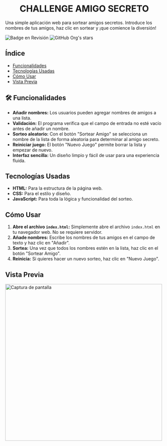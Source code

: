<h1 align=" center"> CHALLENGE AMIGO SECRETO </h1> 

Una simple aplicación web para sortear amigos secretos. Introduce los nombres de tus amigos, haz clic en sortear y ¡que comience la diversión!

![Badge en Revisión](https://img.shields.io/badge/STATUS-EN%20DESAROLLO-green)
![GitHub Org's stars](https://img.shields.io/github/stars/camilafernanda?style=social)

## Índice
- [Funcionalidades](#funcionalidades)
- [Tecnologías Usadas](#tecnologías-usadas)
- [Cómo Usar](#cómo-usar)
- [Vista Previa](#vista-previa)

## 🛠️ Funcionalidades
- **Añadir nombres:** Los usuarios pueden agregar nombres de amigos a una lista.
- **Validación:** El programa verifica que el campo de entrada no esté vacío antes de añadir un nombre.
- **Sorteo aleatorio:** Con el botón "Sortear Amigo" se selecciona un nombre de la lista de forma aleatoria para determinar al amigo secreto.
- **Reiniciar juego:** El botón "Nuevo Juego" permite borrar la lista y empezar de nuevo.
- **Interfaz sencilla:** Un diseño limpio y fácil de usar para una experiencia fluida.

## Tecnologías Usadas
- **HTML:** Para la estructura de la página web.
- **CSS:** Para el estilo y diseño.
- **JavaScript:** Para toda la lógica y funcionalidad del sorteo.

## Cómo Usar
1.  **Abre el archivo `index.html`:**
    Simplemente abre el archivo `index.html` en tu navegador web. No se requiere servidor.
2.  **Añade nombres:**
    Escribe los nombres de tus amigos en el campo de texto y haz clic en "Añadir".
3.  **Sortea:**
    Una vez que todos los nombres estén en la lista, haz clic en el botón "Sortear Amigo".
4.  **Reinicia:**
    Si quieres hacer un nuevo sorteo, haz clic en "Nuevo Juego".

## Vista Previa
<img width="500" height="500" alt="Captura de pantalla" src="https://github.com/user-attachments/assets/6f78dea5-326f-45a3-9167-824c2f4b6649" />


